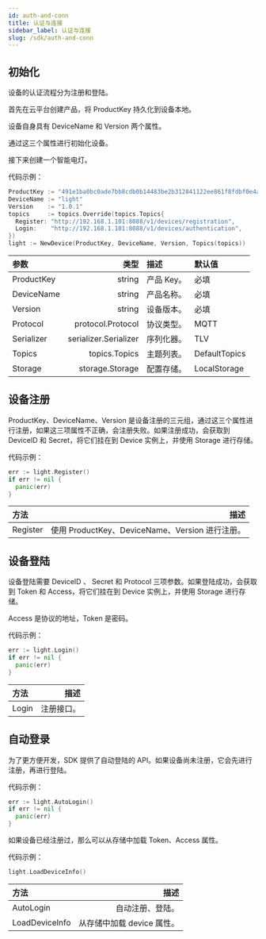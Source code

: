 ```yaml
---
id: auth-and-conn
title: 认证与连接
sidebar_label: 认证与连接
slug: /sdk/auth-and-conn
---
```


## 初始化

设备的认证流程分为注册和登陆。

首先在云平台创建产品，将 ProductKey 持久化到设备本地。

设备自身具有 DeviceName 和 Version 两个属性。

通过这三个属性进行初始化设备。

接下来创建一个智能电灯。

代码示例：

```go
ProductKey := "491e1ba0bc0ade7bb8cdb0b14483be2b312841122ee861f8fdbf0e4a4eacff52"
DeviceName := "light"
Version    := "1.0.1"
topics     := topics.Override(topics.Topics{
  Register: "http://192.168.1.101:8088/v1/devices/registration",
  Login:    "http://192.168.1.101:8088/v1/devices/authentication",
})
light := NewDevice(ProductKey, DeviceName, Version, Topics(topics))
```

| 参数       |                  类型 | 描述       | 默认值        |
| :--------- | --------------------: | :--------- | :------------ |
| ProductKey |                string | 产品 Key。 | 必填          |
| DeviceName |                string | 产品名称。 | 必填          |
| Version    |                string | 设备版本。 | 必填          |
| Protocol   |     protocol.Protocol | 协议类型。 | MQTT          |
| Serializer | serializer.Serializer | 序列化器。 | TLV           |
| Topics     |         topics.Topics | 主题列表。 | DefaultTopics |
| Storage    |       storage.Storage | 配置存储。 | LocalStorage  |

## 设备注册

ProductKey、DeviceName、Version 是设备注册的三元组，通过这三个属性进行注册，如果这三项属性不正确，会注册失败。如果注册成功，会获取到 DeviceID 和 Secret，将它们挂在到 Device 实例上，并使用 Storage 进行存储。

代码示例：

```go
err := light.Register()
if err != nil {
  panic(err)
}
```

| 方法     |                                            描述 |
| :------- | ----------------------------------------------: |
| Register | 使用 ProductKey、DeviceName、Version 进行注册。 |

## 设备登陆

设备登陆需要 DeviceID 、 Secret 和 Protocol 三项参数。如果登陆成功，会获取到 Token 和 Access，将它们挂在到 Device 实例上，并使用 Storage 进行存储。

Access 是协议的地址，Token 是密码。

代码示例：

```go
err := light.Login()
if err != nil {
  panic(err)
}
```

| 方法  |       描述 |
| :---- | ---------: |
| Login | 注册接口。 |

## 自动登录

为了更方便开发，SDK 提供了自动登陆的 API。如果设备尚未注册，它会先进行注册，再进行登陆。

代码示例：

```go
err := light.AutoLogin()
if err != nil {
  panic(err)
}
```

如果设备已经注册过，那么可以从存储中加载 Token、Access 属性。

代码示例：

```go
light.LoadDeviceInfo()
```

| 方法           |                       描述 |
| :------------- | -------------------------: |
| AutoLogin      |           自动注册、登陆。 |
| LoadDeviceInfo | 从存储中加载 device 属性。 |
